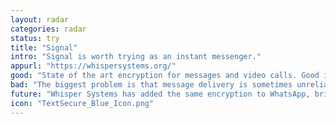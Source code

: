 ```yaml
---
layout: radar
categories: radar
status: try
title: "Signal"
intro: "Signal is worth trying as an instant messenger."
appurl: "https://whispersystems.org/"
good: "State of the art encryption for messages and video calls. Good interface and features. Runs on all the important platforms."
bad: "The biggest problem is that message delivery is sometimes unreliable. Also, it depends on central servers at both Apple/Google and Signal."
future: "Whisper Systems has added the same encryption to WhatsApp, bringing it to a billion people. Using Signal supports them to continue leading the way in usable, good encryption."
icon: "TextSecure_Blue_Icon.png"
---
```

